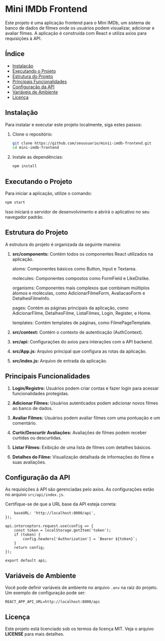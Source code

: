 # Mini IMDb Frontend

Este projeto é uma aplicação frontend para o Mini IMDb, um sistema de banco de dados de filmes onde os usuários podem visualizar, adicionar e avaliar filmes. A aplicação é construída com React e utiliza axios para requisições à API.

## Índice

- [Instalação](#instalação)
- [Executando o Projeto](#executando-o-projeto)
- [Estrutura do Projeto](#estrutura-do-projeto)
- [Principais Funcionalidades](#principais-funcionalidades)
- [Configuração da API](#configuração-da-api)
- [Variáveis de Ambiente](#variáveis-de-ambiente)
- [Licença](#licença)

## Instalação

Para instalar e executar este projeto localmente, siga estes passos:

1. Clone o repositório:

    ```bash
    git clone https://github.com/seuusuario/minii-imdb-frontend.git
    cd mini-imdb-frontend
    ```

2. Instale as dependências:

    ```bash
    npm install
    ```

## Executando o Projeto

Para iniciar a aplicação, utilize o comando:

```bash
npm start
```

Isso iniciará o servidor de desenvolvimento e abrirá o aplicativo no seu navegador padrão.

## Estrutura do Projeto

A estrutura do projeto é organizada da seguinte maneira:

1. **__src/components:__** Contém todos os componentes React utilizados na aplicação.

    atoms: Componentes básicos como Button, Input e Textarea.

    molecules: Componentes compostos como FormField e LikeDislike.

    organisms: Componentes mais complexos que combinam múltiplos átomos e moléculas, como AdicionarFilmeForm, AvaliacaoForm e DetalhesFilmeInfo.

    pages: Contém as páginas principais da aplicação, como AdicionarFilme, DetalhesFilme, ListaFilmes, Login, Register, e Home.

    templates: Contém templates de páginas, como FilmePageTemplate.

2. **__src/context:__** Contém o contexto de autenticação (AuthContext).

3. **__src/api:__** Configurações do axios para interações com a API backend.

4. **__src/App.js:__** Arquivo principal que configura as rotas da aplicação.

5. **__src/index.js:__** Arquivo de entrada da aplicação.

## Principais Funcionalidades

1. **__Login/Registro:__** Usuários podem criar contas e fazer login para acessar funcionalidades protegidas.

2. **__Adicionar Filmes:__** Usuários autenticados podem adicionar novos filmes ao banco de dados.

3. **__Avaliar Filmes:__** Usuários podem avaliar filmes com uma pontuação e um comentário.

4. **__Curtir/Descurtir Avaliações:__** Avaliações de filmes podem receber curtidas ou descurtidas.

5. **__Listar Filmes:__** Exibição de uma lista de filmes com detalhes básicos.

6. **__Detalhes do Filme:__** Visualização detalhada de informações do filme e suas avaliações.

## Configuração da API

As requisições à API são gerenciadas pelo axios. As configurações estão no arquivo `src/api/index.js`.

Certifique-se de que a URL base da API esteja correta:


```const api = axios.create({
    baseURL: 'http://localhost:8000/api',
});

api.interceptors.request.use(config => {
    const token = localStorage.getItem('token');
    if (token) {
        config.headers['Authorization'] = `Bearer ${token}`;
    }
    return config;
});

export default api;
```

## Variáveis de Ambiente

Você pode definir variáveis de ambiente no arquivo `.env` na raiz do projeto. Um exemplo de configuração pode ser:

```REACT_APP_API_URL=http://localhost:8000/api```

## Licença
Este projeto está licenciado sob os termos da licença MIT. Veja o arquivo **LICENSE** para mais detalhes.

